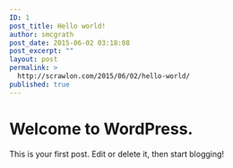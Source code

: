 ```yaml
---
ID: 1
post_title: Hello world!
author: smcgrath
post_date: 2015-06-02 03:18:08
post_excerpt: ""
layout: post
permalink: >
  http://scrawlon.com/2015/06/02/hello-world/
published: true
---
```

# Welcome to WordPress.

This is your first post. Edit or delete it, then start blogging!